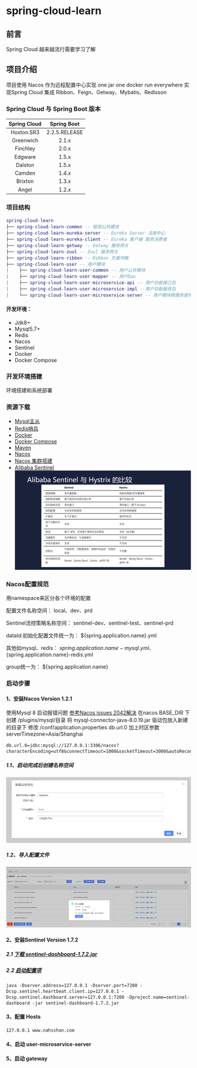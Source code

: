 # spring-cloud-learn
## 前言
Spring Cloud 越来越流行需要学习了解
## 项目介绍
   项目使用 Nacos 作为远程配置中心实现 one jar one docker run everywhere
   实现Spring Cloud 集成 Ribbon、Feign、Getway、Mybatis、Redisson

### Spring Cloud 与 Spring Boot 版本
| Spring Cloud | Spring Boot |
| :----: | :----: |
| Hoxton.SR3 | 2.2.5.RELEASE |
| Greenwich | 2.1.x |
| Finchley | 2.0.x |
| Edgware | 1.5.x |
| Dalston | 1.5.x |
| Camden | 1.4.x |
| Brixton | 1.3.x |
| Angel | 1.2.x |

### 项目结构
```lua
spring-cloud-learn
├── spring-cloud-learn-common -- 框架公共模块
├── spring-cloud-learn-eureka-server -- Eureka Server 注册中心
├── spring-cloud-learn-eureka-client -- Eureka 客户端 服务消费者
├── spring-cloud-learn-getway -- Getway 服务网关
├── spring-cloud-learn-zuul -- Zuul 服务网关
├── spring-cloud-learn-ribbon -- Ribbon 负载均衡
├── spring-cloud-learn-user -- 用户模块
|    ├── spring-cloud-learn-user-common -- 用户公共模块
|    ├── spring-cloud-learn-user-mapper -- 用户Dao
|    ├── spring-cloud-learn-user-microservice-api -- 用户功能接口包
|    ├── spring-cloud-learn-user-microservice-impl --用户功能服务包
|    └── spring-cloud-learn-user-microservice-server -- 用户模块微服务提供者
```
#### 开发环境：
- Jdk8+
- Mysql5.7+
- Redis
- Nacos
- Sentinel
- Docker
- Docker Compose

### 开发环境搭建

环境搭建和系统部署

### 资源下载
- [Mysql主从](https://github.com/ZhuJunJi/mysql-slave "Mysql主从")
- [Redis哨兵](https://github.com/ZhuJunJi/redis-sentinel "Redis哨兵")
- [Docker](https://docs.docker.com/install/linux/docker-ce/centos/ "Docker")
- [Docker Compose](https://docs.docker.com/compose/install/ "Docker Compose")
- [Maven](http://maven.apache.org/download.cgi "Maven")
- [Nacos](https://github.com/alibaba/nacos/releases "Nacos")
- [Nacos 集群搭建](https://nacos.io/zh-cn/docs/cluster-mode-quick-start.html "Nacos 集群搭建")
- [Alibaba Sentinel](https://github.com/alibaba/Sentinel "Alibaba Sentinel")
![Alibaba Sentinel 与 Hystrix 的比较](project-bootstrap/Sentinel-Hystrix.png)

### Nacos配置规范
用namespace来区分各个环境的配置

配置文件名称空间：           local、dev、prd

Sentinel流控策略名称空间：   sentinel-dev、sentinel-test、sentinel-prd

dataId:初始化配置文件统一为： ${spring.application.name}.yml

其他如mysql、redis：        ${spring.application.name}-mysql.yml、${spring.application.name}-redis.yml

group统一为：               ${spring.application.name}

### 启动步骤
#### 1、安装Nacos Version 1.2.1
使用Mysql 8 启动报错问题
[参考Nacos issues 2042解决](https://github.com/alibaba/nacos/issues/2042)
在nacos BASE_DIR 下创建 /plugins/mysql/目录
将 mysql-connector-java-8.0.19.jar 驱动包放入新建的目录下
修改 /conf/application.properties db.url.0 加上时区参数 serverTimezone=Asia/Shanghai
```properties
db.url.0=jdbc:mysql://127.0.0.1:3306/nacos?characterEncoding=utf8&connectTimeout=1000&socketTimeout=3000&autoReconnect=true&serverTimezone=Asia/Shanghai
```
##### 1.1、启动完成后创建名称空间
![](project-bootstrap/Nacos_创建名称空间.png)
##### 1.2、导入配置文件
![](project-bootstrap/Nacos_导入配置文件.png)

#### 2、安装Sentinel Version 1.7.2
##### 2.1 [下载 sentinel-dashboard-1.7.2.jar](https://github.com/alibaba/Sentinel/releases/tag/1.7.2)
##### 2.2 [启动配置项](https://github.com/alibaba/Sentinel/wiki/%E5%90%AF%E5%8A%A8%E9%85%8D%E7%BD%AE%E9%A1%B9)
```shell script
java -Dserver.address=127.0.0.1 -Dserver.port=7200 -Dcsp.sentinel.heartbeat.client.ip=127.0.0.1 -Dcsp.sentinel.dashboard.server=127.0.0.1:7200 -Dproject.name=sentinel-dashboard -jar sentinel-dashboard-1.7.2.jar
```
#### 3、配置 Hosts
```shell script
127.0.0.1 www.nahsshan.com
```
#### 4、启动 user-microservice-server
#### 5、启动 gateway